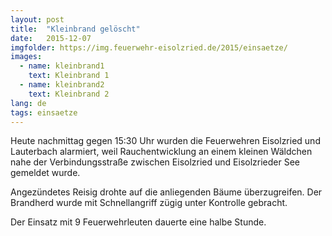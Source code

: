 ```yaml
---
layout: post
title:  "Kleinbrand gelöscht"
date:   2015-12-07
imgfolder: https://img.feuerwehr-eisolzried.de/2015/einsaetze/
images:
  - name: kleinbrand1
    text: Kleinbrand 1
  - name: kleinbrand2
    text: Kleinbrand 2
lang: de
tags: einsaetze
---
```

Heute nachmittag gegen 15:30 Uhr wurden die Feuerwehren Eisolzried und Lauterbach alarmiert, weil Rauchentwicklung an einem kleinen Wäldchen nahe der Verbindungsstraße zwischen Eisolzried und Eisolzrieder See gemeldet wurde.

Angezündetes Reisig drohte auf die anliegenden Bäume überzugreifen. Der Brandherd wurde mit Schnellangriff zügig unter Kontrolle gebracht. 

Der Einsatz mit 9 Feuerwehrleuten dauerte eine halbe Stunde.
